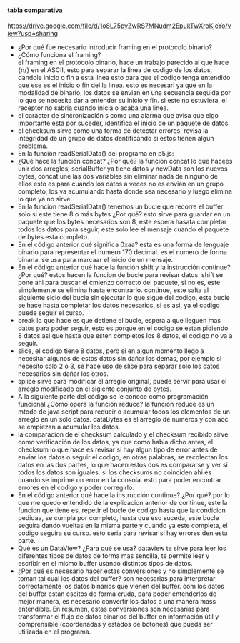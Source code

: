 #### tabla comparativa  
https://drive.google.com/file/d/1o8L75pyZwRS7MNudm2EpukTwXroKjeYo/view?usp=sharing  
- ¿Por qué fue necesario introducir framing en el protocolo binario?  
- ¿Cómo funciona el framing?  
el framing en el protocolo binario, hace un trabajo parecido al que hace {n/} en el ASCII, esto para separar la linea de codigo de los datos, dandole inicio o fin a esta linea
esto para que el codigo tenga entendido que ese es el inicio o fin del la linea. esto es necesari ya que en la modalidad de binario, los datos se envian en una secuencia seguida
por lo que se necesita dar a entender su inicio y fin. si este no estuviera, el receptor no sabria cuando inicia o acaba una linea.
- el caracter de sincronización s como una alarma que avisa que elgo importante esta por suceder, identifica el inicio de un paquete de datos.
- el checksum sirve como una forma de detectar errores, revisa la integridad de un grupo de datos dentificando si estos tienen algun problema.
- En la función readSerialData() del programa en p5.js:
- ¿Qué hace la función concat? ¿Por qué?
la funcion concat lo que hacees unir dos arreglos, serialBuffer ya tiene datos y newData son los nuevos bytes, concat une las dos variables sin eliminar nada de ninguno de ellos
esto es para cuando los datos a veces no es envian en un grupo completo, los va acumulando hasta donde sea necesario y luego elimina lo que ya no sirve.
- En la función readSerialData() tenemos un bucle que recorre el buffer solo si este tiene 8 o más bytes ¿Por qué?
esto sirve para guardar en un paquete que los bytes necesarios son 8, este espera hasata completar todos los datos para seguir, este solo lee el mensaje cuando el paquete de bytes
esta completo.
- En el código anterior qué significa 0xaa?
esta es una forma de lenguaje binario para representar el numero 170 decimal. es el numero de forma binaria. se usa para marcaar el inicio de un mensaje.
- En el código anterior qué hace la función shift y la instrucción continue? ¿Por qué?
estos hacen la funcion de bucle para revisar datos. shift se pone  ahi para buscar el cmienzo correcto del paquete, si no es, este simplemente se elimina hasta encontrarlo.
continue, este salta al siguiente siclo del bucle sin ejecutar lo que sigue del codigo, este bucle se hace hasta completar los datos necesarios, si es asi, ya el codigo puede seguir
el curso.
- break lo que hace es que detiene el bucle, espera a que lleguen mas datos para poder seguir, esto es porque en el codigo se estan pidiendo 8 datos asi que hasta que esten completos
los 8 datos, el codigo no va a seguir.
- slice, el codigo tiene 8 datos, pero si en algun momento llego a necesitar algunos de estos datos sin dañar los demas, por ejemplo si necesito solo 2 o 3, se hace uso de slice para
separar solo los datos necesarios sin dañar los otros.
- splice sirve para modificar el arreglo original, puede servir para usar el arreglo modificado en el sigiente conjunto de bytes.
- A la siguiente parte del código se le conoce como programación funcional ¿Cómo opera la función reduce?
la funcion reduce es un mtodo de java script para reducir o acumular todos los elementos de un arreglo en un solo datos. dataBytes es el arreglo de numeros y con acc se empiezan a acumular los datos.
- la comparacion de el checksum calculado y el checksum recibido sirve como verificación de los datos, ya que como habia dicho antes, el checksum lo que hace es revisar si hay algun tipo de error antes de enviar los datos o seguir el codigo, en otras palabras, se recolectan los datos en las dos partes, lo que hacen estos dos es compararse y ver si todos los datos son iguales. si los checksums no coinciden ahi es cuando se imprime un error en la consola.  esto para poder encontrar errores en el codigo y poder corregirlo.
- En el código anterior qué hace la instrucción continue? ¿Por qué?
por lo  que me quedo entendido de la explicacion anterior de continue, este la funcion que tiene es, repetir el bucle de codigo hasta que la condicion pedidaa, se cumpla por completo, hasta que eso suceda, este bucle seguira dando vueltas en la misma parte y cuando ya este completa, el codigo seguira su curso. esto seria para revisar si hay errores den esta parte.
- Qué es un DataView? ¿Para qué se usa?
dataview te sirve para leer los diferentes tipos de datos de forma mas sencilla, te permite leer y escribir en el mismo buffer usando distintos tipos de datos.
- ¿Por qué es necesario hacer estas conversiones y no simplemente se toman tal cual los datos del buffer?
 son necesarias para interpretar correctamente los datos binarios que vienen del buffer. com los datos del buffer estan escitos de forma cruda, para poder entenderlos de mejor manera, es necesario convertir los datos a una manera mass entendible. En resumen, estas conversiones son necesarias para transformar el flujo de datos binarios del buffer en información útil y comprensible (coordenadas y estados de botones) que pueda ser utilizada en el programa.  

